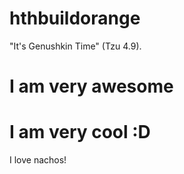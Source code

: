 # hthbuildorange






"It's Genushkin Time" (Tzu 4.9).

# I am very awesome
# I am very cool :D

I love nachos!
